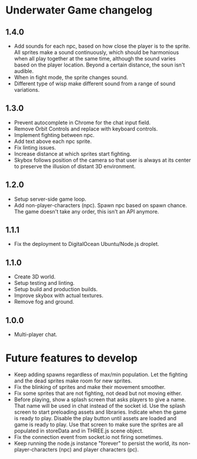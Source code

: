 # Underwater Game changelog

## 1.4.0
- Add sounds for each npc, based on how close the player is to the sprite. All sprites make a sound continuously, which should be harmonious when all play together at the same time, although the sound varies based on the player location. Beyond a certain distance, the soun isn't audible.
- When in fight mode, the sprite changes sound.
- Different type of wisp make different sound from a range of sound variations.

## 1.3.0
- Prevent autocomplete in Chrome for the chat input field.
- Remove Orbit Controls and replace with keyboard controls.
- Implement fighting between npc.
- Add text above each npc sprite.
- Fix linting issues.
- Increase distance at which sprites start fighting.
- Skybox follows position of the camera so that user is always at its center to preserve the illusion of distant 3D environment.

## 1.2.0
- Setup server-side game loop.
- Add non-player-characters (npc). Spawn npc based on spawn chance. The game doesn't take any order, this isn't an API anymore.

## 1.1.1
- Fix the deployment to DigitalOcean Ubuntu/Node.js droplet.

## 1.1.0
- Create 3D world.
- Setup testing and linting.
- Setup build and production builds.
- Improve skybox with actual textures.
- Remove fog and ground.

## 1.0.0
- Multi-player chat.

# Future features to develop
- Keep adding spawns regardless of max/min population. Let the fighting and the dead sprites make room for new sprites.
- Fix the blinking of sprites and make their movement smoother.
- Fix some sprites that are not fighting, not dead but not moving either.
- Before playing, show a splash screen that asks players to give a name. That name will be used in chat instead of the socket id. Use the splash screen to start preloading assets and libraries. Indicate when the game is ready to play. Disable the play button until assets are loaded and game is ready to play. Use that screen to make sure the sprites are all populated in storeData and in THREE.js scene object.
- Fix the connection event from socket.io not firing sometimes.
- Keep running the node.js instance "forever" to persist the world, its non-player-characters (npc) and player characters (pc).
